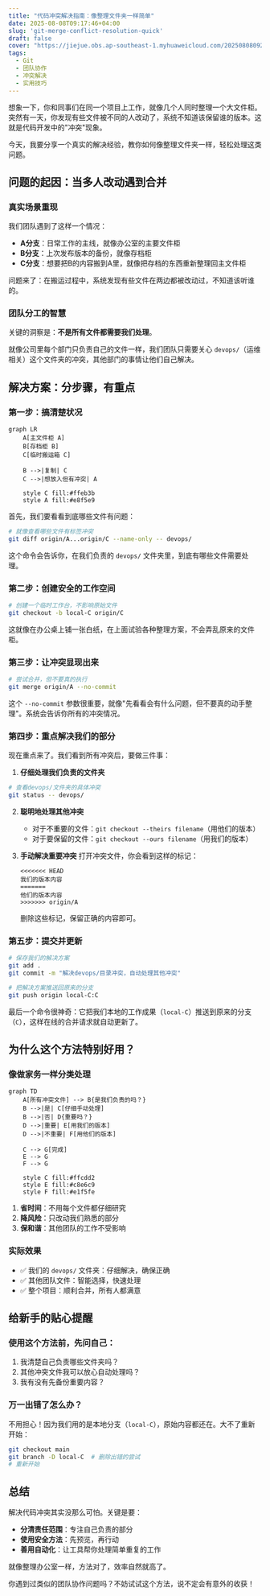 ```yaml
---
title: "代码冲突解决指南：像整理文件夹一样简单"
date: 2025-08-08T09:17:46+04:00
slug: 'git-merge-conflict-resolution-quick'
draft: false
cover: "https://jiejue.obs.ap-southeast-1.myhuaweicloud.com/20250808092037108.webp"
tags:
  - Git
  - 团队协作
  - 冲突解决
  - 实用技巧
---
```


想象一下，你和同事们在同一个项目上工作，就像几个人同时整理一个大文件柜。突然有一天，你发现有些文件被不同的人改动了，系统不知道该保留谁的版本。这就是代码开发中的"冲突"现象。

今天，我要分享一个真实的解决经验，教你如何像整理文件夹一样，轻松处理这类问题。

<!--more-->

## 问题的起因：当多人改动遇到合并

### 真实场景重现

我们团队遇到了这样一个情况：
- **A分支**：日常工作的主线，就像办公室的主要文件柜
- **B分支**：上次发布版本的备份，就像存档柜
- **C分支**：想要把B的内容搬到A里，就像把存档的东西重新整理回主文件柜

问题来了：在搬运过程中，系统发现有些文件在两边都被改动过，不知道该听谁的。

### 团队分工的智慧

关键的洞察是：**不是所有文件都需要我们处理**。

就像公司里每个部门只负责自己的文件一样，我们团队只需要关心 `devops/`（运维相关）这个文件夹的冲突，其他部门的事情让他们自己解决。

## 解决方案：分步骤，有重点

### 第一步：搞清楚状况

```mermaid
graph LR
    A[主文件柜 A] 
    B[存档柜 B]
    C[临时搬运箱 C]
    
    B -->|复制| C
    C -->|想放入但有冲突| A
    
    style C fill:#ffeb3b
    style A fill:#e8f5e9
```

首先，我们要看看到底哪些文件有问题：

```bash
# 就像查看哪些文件有标签冲突
git diff origin/A...origin/C --name-only -- devops/
```

这个命令会告诉你，在我们负责的 `devops/` 文件夹里，到底有哪些文件需要处理。

### 第二步：创建安全的工作空间

```bash
# 创建一个临时工作台，不影响原始文件
git checkout -b local-C origin/C
```

这就像在办公桌上铺一张白纸，在上面试验各种整理方案，不会弄乱原来的文件柜。

### 第三步：让冲突显现出来

```bash
# 尝试合并，但不要真的执行
git merge origin/A --no-commit
```

这个 `--no-commit` 参数很重要，就像"先看看会有什么问题，但不要真的动手整理"。系统会告诉你所有的冲突情况。

### 第四步：重点解决我们的部分

现在重点来了。我们看到所有冲突后，要做三件事：

1. **仔细处理我们负责的文件夹**
```bash
# 查看devops/文件夹的具体冲突
git status -- devops/
```

2. **聪明地处理其他冲突**
   - 对于不重要的文件：`git checkout --theirs filename`（用他们的版本）
   - 对于要保留的文件：`git checkout --ours filename`（用我们的版本）

3. **手动解决重要冲突**
   打开冲突文件，你会看到这样的标记：
   ```
   <<<<<<< HEAD
   我们的版本内容
   =======
   他们的版本内容
   >>>>>>> origin/A
   ```
   
   删除这些标记，保留正确的内容即可。

### 第五步：提交并更新

```bash
# 保存我们的解决方案
git add .
git commit -m "解决devops/目录冲突，自动处理其他冲突"

# 把解决方案推送回原来的分支
git push origin local-C:C
```

最后一个命令很神奇：它把我们本地的工作成果（`local-C`）推送到原来的分支（`C`），这样在线的合并请求就自动更新了。

## 为什么这个方法特别好用？

### 像做家务一样分类处理

```mermaid
graph TD
    A[所有冲突文件] --> B{是我们负责的吗？}
    B -->|是| C[仔细手动处理]
    B -->|否| D{重要吗？}
    D -->|重要| E[用我们的版本]
    D -->|不重要| F[用他们的版本]
    
    C --> G[完成]
    E --> G
    F --> G
    
    style C fill:#ffcdd2
    style E fill:#c8e6c9
    style F fill:#e1f5fe
```

1. **省时间**：不用每个文件都仔细研究
2. **降风险**：只改动我们熟悉的部分
3. **保和谐**：其他团队的工作不受影响

### 实际效果

- ✅ 我们的 `devops/` 文件夹：仔细解决，确保正确
- ✅ 其他团队文件：智能选择，快速处理
- ✅ 整个项目：顺利合并，所有人都满意

## 给新手的贴心提醒

### 使用这个方法前，先问自己：
1. 我清楚自己负责哪些文件夹吗？
2. 其他冲突文件我可以放心自动处理吗？
3. 我有没有先备份重要内容？

### 万一出错了怎么办？
不用担心！因为我们用的是本地分支（`local-C`），原始内容都还在。大不了重新开始：
```bash
git checkout main
git branch -D local-C  # 删除出错的尝试
# 重新开始
```

## 总结

解决代码冲突其实没那么可怕。关键是要：
- **分清责任范围**：专注自己负责的部分
- **使用安全方法**：先预览，再行动
- **善用自动化**：让工具帮你处理简单重复的工作

就像整理办公室一样，方法对了，效率自然就高了。

你遇到过类似的团队协作问题吗？不妨试试这个方法，说不定会有意外的收获！
